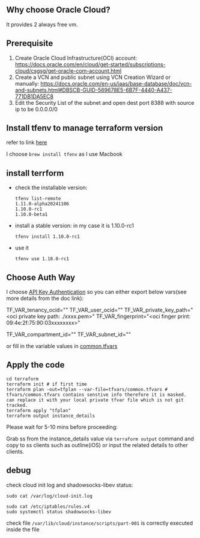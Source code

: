 ## Why choose Oracle Cloud?
It provides 2 always free vm.

## Prerequisite
1. Create Oracle Cloud Infrastructure(OCI) account: https://docs.oracle.com/en/cloud/get-started/subscriptions-cloud/csgsg/get-oracle-com-account.html
2. Create a VCN and public subnet using VCN Creation Wizard or manually: https://docs.oracle.com/en-us/iaas/base-database/doc/vcn-and-subnets.html#DBSCB-GUID-569678E5-6B7F-4440-A437-771DB1DA5EC8
3. Edit the Security List of the subnet and open dest port 8388 with source ip to be 0.0.0.0/0

## Install tfenv to manage terraform version

refer to link [here](https://github.com/tfutils/tfenv)

I choose `brew install tfenv` as I use Macbook

## install terrform

- check the installable version:
    ```
    tfenv list-remote
    1.11.0-alpha20241106
    1.10.0-rc1
    1.10.0-beta1
    ```

- install a stable version: in my case  it is 1.10.0-rc1

    ``` 
    tfenv install 1.10.0-rc1 
    ```
- use it
  ```
  tfenv use 1.10.0-rc1 
  ```
## Choose Auth Way


I choose [API Key Authentication](https://docs.oracle.com/en-us/iaas/Content/terraform/configuring.htm#api-key-auth) so you can either export below vars(see more details from the doc link):

TF_VAR_tenancy_ocid="<oci tenancy id: ocid1xxxxxxx>"
TF_VAR_user_ocid="<oci user id: ocid1xxxxxxxx>"
TF_VAR_private_key_path="<oci private key path: ./xxxx.pem>"
TF_VAR_fingerprint="<oci finger print: 09:4e:2f:75:90:03xxxxxxxx>"

TF_VAR_compartment_id="<oci compartment id>"
TF_VAR_subnet_id="<oci subnet id >"

or fill in the variable values in [common.tfvars](https://github.com/stanfordpeng/ss-libenv-oci/blob/main/terraform/tfvars/common.tfvars)

## Apply the code

```
cd terraform
terraform init # if first time
terraform plan -out=tfplan --var-file=tfvars/common.tfvars # tfvars/common.tfvars contains senstive info therefore it is masked. can replace it with your local private tfvar file which is not git tracked.
terraform apply "tfplan"
terraform output instance_details
```
Please wait for 5-10 mins before proceeding:

Grab ss from the instance_details value via `terraform output` command and copy to ss clients such as outline(iOS) or input the related details to other clients.


## debug
check cloud init log and shadowsocks-libev status:
```
sudo cat /var/log/cloud-init.log

sudo cat /etc/iptables/rules.v4
sudo systemctl status shadowsocks-libev
```

check file `/var/lib/cloud/instance/scripts/part-001` is correctly executed inside the file
